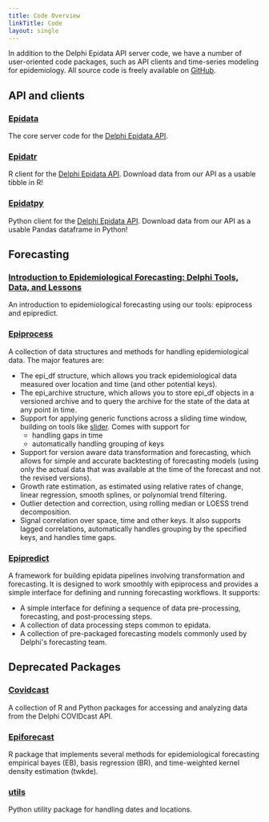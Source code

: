 ```yaml
---
title: Code Overview
linkTitle: Code
layout: single
---
```


In addition to the Delphi Epidata API server code, we have a number of user-oriented code packages, such as API clients and time-series modeling for epidemiology.
All source code is freely available on [GitHub](https://github.com/cmu-delphi/).

## API and clients

### [Epidata](https://github.com/cmu-delphi/delphi-epidata)

The core server code for the [Delphi Epidata API](https://cmu-delphi.github.io/delphi-epidata/).

### [Epidatr](https://cmu-delphi.github.io/epidatr/)

R client for the [Delphi Epidata API](https://cmu-delphi.github.io/delphi-epidata/).
Download data from our API as a usable tibble in R!

### [Epidatpy](https://github.com/cmu-delphi/epidatpy)

Python client for the [Delphi Epidata API](https://cmu-delphi.github.io/delphi-epidata/).
Download data from our API as a usable Pandas dataframe in Python!

## Forecasting

### [Introduction to Epidemiological Forecasting: Delphi Tools, Data, and Lessons](https://cmu-delphi.github.io/delphi-tooling-book/)

An introduction to epidemiological forecasting using our tools: epiprocess and epipredict.

### [Epiprocess](https://cmu-delphi.github.io/epiprocess/)

A collection of data structures and methods for handling epidemiological data.
The major features are:
- The epi_df structure, which allows you track epidemiological data measured over location and time (and other potential keys).
- The epi_archive structure, which allows you to store epi_df objects in a versioned archive and to query the archive for the state of the data at any point in time.
- Support for applying generic functions across a sliding time window, building on tools like [slider](https://slider.r-lib.org/). Comes with support for
  - handling gaps in time
  - automatically handling grouping of keys
- Support for version aware data transformation and forecasting, which allows for simple and accurate backtesting of forecasting models (using only the actual data that was available at the time of the forecast and not the revised versions).
- Growth rate estimation, as estimated using relative rates of change, linear regression, smooth splines, or polynomial trend filtering.
- Outlier detection and correction, using rolling median or LOESS trend decomposition.
- Signal correlation over space, time and other keys. It also supports lagged correlations, automatically handles grouping by the specified keys, and handles time gaps.

### [Epipredict](https://cmu-delphi.github.io/epipredict/)

A framework for building epidata pipelines involving transformation and forecasting. It is designed to work smoothly with epiprocess and provides a simple interface for defining and running forecasting workflows. It supports:
- A simple interface for defining a sequence of data pre-processing, forecasting, and post-processing steps.
- A collection of data processing steps common to epidata.
- A collection of pre-packaged forecasting models commonly used by Delphi's forecasting team.

## Deprecated Packages

### [Covidcast](https://github.com/cmu-delphi/covidcast)

A collection of R and Python packages for accessing and analyzing data from the Delphi COVIDcast API.

### [Epiforecast](https://github.com/cmu-delphi/epiforecast-R)

R package that implements several methods for epidemiological forecasting empirical bayes (EB), basis regression (BR), and time-weighted kernel density estimation (twkde).

### [utils](https://github.com/cmu-delphi/utils)

Python utility package for handling dates and locations.
